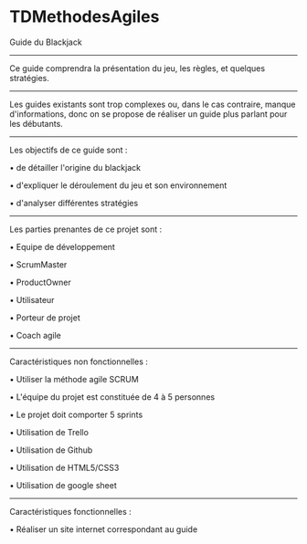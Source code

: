 # TDMethodesAgiles

Guide du Blackjack

_________________________________________________________________________________________________________________________________

Ce guide comprendra la présentation du jeu, les règles, et quelques stratégies.

_________________________________________________________________________________________________________________________________

Les guides existants sont trop complexes ou, dans le cas contraire, manque d'informations, donc on se propose de réaliser un guide plus parlant pour les débutants.

_________________________________________________________________________________________________________________________________

Les objectifs de ce guide sont :

• de détailler l'origine du blackjack

• d'expliquer le déroulement du jeu et son environnement

• d'analyser différentes stratégies

_________________________________________________________________________________________________________________________________

Les parties prenantes de ce projet sont :

• Equipe de développement 

• ScrumMaster

• ProductOwner

• Utilisateur

• Porteur de projet

• Coach agile

_________________________________________________________________________________________________________________________________

Caractéristiques non fonctionnelles : 

• Utiliser la méthode agile SCRUM

• L'équipe du projet est constituée de 4 à 5 personnes

• Le projet doit comporter 5 sprints

• Utilisation de Trello

• Utilisation de Github

• Utilisation de HTML5/CSS3

• Utilisation de google sheet

_________________________________________________________________________________________________________________________________

Caractéristiques fonctionnelles :

• Réaliser un site internet correspondant au guide

